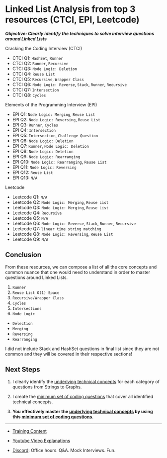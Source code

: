 # Linked List Analysis from top 3 resources (CTCI, EPI, Leetcode)

***Objective: Clearly identify the techniques to solve interview questions around Linked Lists***

Cracking the Coding Interview (CTCI)

- CTCI Q1: `HashSet`, `Runner`
- CTCI Q2: `Runner`, `Recursive`
- CTCI Q3: `Node Logic: Deletion`
- CTCI Q4: `Reuse List`
- CTCI Q5: `Recursive`, `Wrapper Class`
- CTCI Q6: `Node Logic: Reverse`, `Stack`, `Runner`, `Recursive`
- CTCI Q7: `Intersection`
- CTCI Q8: `Cycles`

Elements of the Programming Interview (EPI)

- EPI Q1: `Node Logic: Merging`, `Reuse List`
- EPI Q2: `Node Logic: Reversing`, `Reuse List`
- EPI Q3: `Runner`, `Cycles`
- EPI Q4: `Intersection`
- EPI Q5: `Intersection`, `Challenge Question`
- EPI Q6: `Node Logic: Deletion`
- EPI Q7: `Runner`, `Node Logic: Deletion`
- EPI Q8: `Node Logic: Deletion`
- EPI Q9: `Node Logic: Rearranging`
- EPI Q10: `Node Logic: Rearranging`, `Reuse List`
- EPI Q11: `Node Logic: Reversing`
- EPI Q12: `Reuse List`
- EPI Q13: `N/A`

Leetcode 

- Leetcode Q1: `N/A`
- Leetcode Q2: `Node Logic: Merging`, `Reuse List`
- Leetcode Q3: `Node Logic: Merging`, `Reuse List`
- Leetcode Q4: `Recursive`
- Leetcode Q5: `N/A`
- Leetcode Q6: `Node Logic: Reverse`, `Stack`, `Runner`, `Recursive`
- Leetcode Q7: `linear time string matching`
- Leetcode Q8: `Node Logic: Reversing`, `Reuse List`
- Leetcode Q9: `N/A`

## Conclusion

From these resources, we can compose a list of all the core concepts and common nuance that one would need to understand in order to master questions around Linked Lists.

1. `Runner`
2. `Reuse List O(1) Space`
3. `Recursive/Wrapper Class`
4. `Cycles`
5. `Intersections`
6. `Node Logic`
  - `Delection`
  - `Merging`
  - `Reversing`
  - `Rearranging`
  
  
I did not include Stack and HashSet questions in final list since they are not common and they will be covered in their respective sections!

## Next Steps

1. I clearly identify the [underlying technical concepts](https://colab.research.google.com/github/RobZuazua/CrashCode/blob/master/Crash_Code_Main.ipynb#scrollTo=qTZX2XylbCAd) for each category of questions from Strings to Graphs.

2. I create the [minimum set of coding questions](https://colab.research.google.com/github/RobZuazua/CrashCode/blob/master/Crash_Code_Main.ipynb#scrollTo=QlJsQ5xpRHg5) that cover all identified technical concepts.

3. **You effectively master the [underlying technical concepts](https://colab.research.google.com/github/RobZuazua/CrashCode/blob/master/Crash_Code_Main.ipynb#scrollTo=qTZX2XylbCAd) by using this [minimum set of coding questions](https://colab.research.google.com/github/RobZuazua/CrashCode/blob/master/Crash_Code_Main.ipynb#scrollTo=QlJsQ5xpRHg5).**
 
 ---
 
- [Training Content](https://colab.research.google.com/github/RobZuazua/CrashCode/blob/master/Crash_Code_Main.ipynb)

- [Youtube Video Explanations](https://www.youtube.com/channel/UC4fdhO7egjaKfoJemwD2kIA)

- [Discord](https://discord.com/invite/e56GWrU): Office hours. Q&A. Mock Interviews. Fun.
